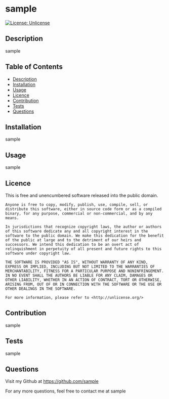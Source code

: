 # sample

  [![License: Unlicense](https://img.shields.io/badge/license-Unlicense-blue.svg)](http://unlicense.org/)

  ## Description

  sample

  ## Table of Contents

  - [Description](#description)
  - [Installation](#installation)
  - [Usage](#usage)
  - [Licence](#licence)
  - [Contribution](#contribution)
  - [Tests](#tests)
  - [Questions](#questions)

  ## Installation

  sample

  ## Usage

  sample

  ## Licence

  This is free and unencumbered software released into the public domain.

    Anyone is free to copy, modify, publish, use, compile, sell, or
    distribute this software, either in source code form or as a compiled
    binary, for any purpose, commercial or non-commercial, and by any
    means.
    
    In jurisdictions that recognize copyright laws, the author or authors
    of this software dedicate any and all copyright interest in the
    software to the public domain. We make this dedication for the benefit
    of the public at large and to the detriment of our heirs and
    successors. We intend this dedication to be an overt act of
    relinquishment in perpetuity of all present and future rights to this
    software under copyright law.
    
    THE SOFTWARE IS PROVIDED "AS IS", WITHOUT WARRANTY OF ANY KIND,
    EXPRESS OR IMPLIED, INCLUDING BUT NOT LIMITED TO THE WARRANTIES OF
    MERCHANTABILITY, FITNESS FOR A PARTICULAR PURPOSE AND NONINFRINGEMENT.
    IN NO EVENT SHALL THE AUTHORS BE LIABLE FOR ANY CLAIM, DAMAGES OR
    OTHER LIABILITY, WHETHER IN AN ACTION OF CONTRACT, TORT OR OTHERWISE,
    ARISING FROM, OUT OF OR IN CONNECTION WITH THE SOFTWARE OR THE USE OR
    OTHER DEALINGS IN THE SOFTWARE.
    
    For more information, please refer to <http://unlicense.org/>

  ## Contribution

  sample

  ## Tests

  sample

  ## Questions

  Visit my Github at
  https://github.com/sample

  For any more questions, feel free to contact me at sample
  